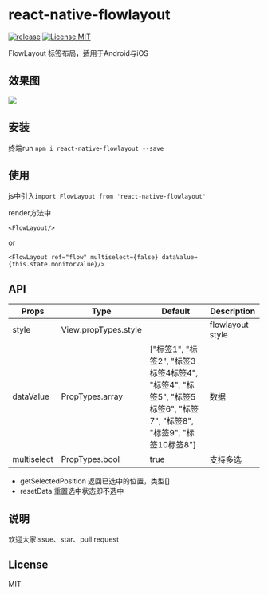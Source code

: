 # react-native-flowlayout

[ ![release](https://img.shields.io/badge/Release-V0.0.2-blue.svg)](https://github.com/a741762308/react-native-flowlayout/releases)
[![License MIT](http://img.shields.io/badge/license-MIT-orange.svg)](https://raw.githubusercontent.com/a741762308/react-native-flowlayout/master/LICENSE)

FlowLayout 标签布局，适用于Android与iOS

## 效果图

![](https://raw.githubusercontent.com/a741762308/react-native-flowlayout/master/Screenshots/react-native-flowlayout-screenshots.gif)

## 安装
终端run `npm i react-native-flowlayout --save`

## 使用
js中引入`import FlowLayout from 'react-native-flowlayout'`

render方法中
```
<FlowLayout/>
```
or
```
<FlowLayout ref="flow" multiselect={false} dataValue={this.state.monitorValue}/>
```

## API
|Props|Type|Default|Description|
| --- | --- | --- | --- |
|style|View.propTypes.style||flowlayout style|
|dataValue| PropTypes.array|["标签1", "标签2", "标签3标签4标签4", "标签4", "标签5", "标签5标签6", "标签7", "标签8", "标签9", "标签10标签8"]|数据|
|multiselect|PropTypes.bool|true|支持多选|

- getSelectedPosition
返回已选中的位置，类型[]
- resetData
重置选中状态即不选中

## 说明
欢迎大家issue、star、pull request
## License
MIT
